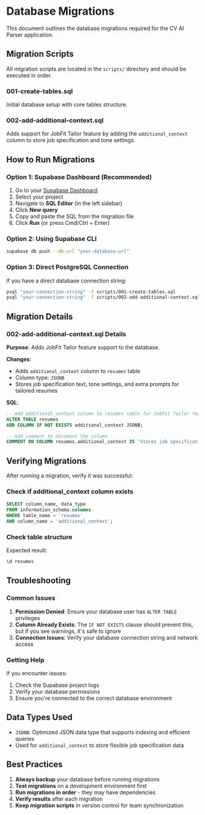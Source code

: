 # Database Migrations

This document outlines the database migrations required for the CV AI Parser application.

## Migration Scripts

All migration scripts are located in the `scripts/` directory and should be executed in order.

### 001-create-tables.sql

Initial database setup with core tables structure.

### 002-add-additional-context.sql

Adds support for JobFit Tailor feature by adding the `additional_context` column to store job specification and tone settings.

## How to Run Migrations

### Option 1: Supabase Dashboard (Recommended)

1. Go to your [Supabase Dashboard](https://app.supabase.com)
2. Select your project
3. Navigate to **SQL Editor** (in the left sidebar)
4. Click **New query**
5. Copy and paste the SQL from the migration file
6. Click **Run** (or press Cmd/Ctrl + Enter)

### Option 2: Using Supabase CLI

```bash
supabase db push --db-url "your-database-url"
```

### Option 3: Direct PostgreSQL Connection

If you have a direct database connection string:

```bash
psql "your-connection-string" -f scripts/001-create-tables.sql
psql "your-connection-string" -f scripts/002-add-additional-context.sql
```

## Migration Details

### 002-add-additional-context.sql Details

**Purpose**: Adds JobFit Tailor feature support to the database.

**Changes**:

- Adds `additional_context` column to `resumes` table
- Column type: `JSONB`
- Stores job specification text, tone settings, and extra prompts for tailored resumes

**SQL**:

```sql
-- Add additional_context column to resumes table for JobFit Tailor feature
ALTER TABLE resumes
ADD COLUMN IF NOT EXISTS additional_context JSONB;

-- Add comment to document the column
COMMENT ON COLUMN resumes.additional_context IS 'Stores job specification and tone settings for tailored resumes';
```

## Verifying Migrations

After running a migration, verify it was successful:

### Check if additional_context column exists

```sql
SELECT column_name, data_type 
FROM information_schema.columns 
WHERE table_name = 'resumes' 
AND column_name = 'additional_context';
```

### Check table structure

Expected result:

```sql
\d resumes
```

## Troubleshooting

### Common Issues

1. **Permission Denied**: Ensure your database user has `ALTER TABLE` privileges
2. **Column Already Exists**: The `IF NOT EXISTS` clause should prevent this, but if you see warnings, it's safe to ignore
3. **Connection Issues**: Verify your database connection string and network access

### Getting Help

If you encounter issues:

1. Check the Supabase project logs
2. Verify your database permissions
3. Ensure you're connected to the correct database environment

## Data Types Used

- `JSONB`: Optimized JSON data type that supports indexing and efficient queries
- Used for `additional_context` to store flexible job specification data

## Best Practices

1. **Always backup** your database before running migrations
2. **Test migrations** on a development environment first
3. **Run migrations in order** - they may have dependencies
4. **Verify results** after each migration
5. **Keep migration scripts** in version control for team synchronization
